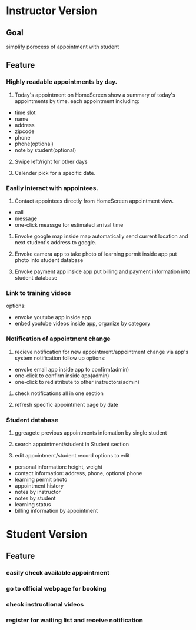 # Instructor Version

## Goal
simplify porocess of appointment with student

## Feature
### Highly readable appointments by day.
1. Today's appointment on HomeScreen
show a summary of today's appointments by time.
each appointment including:
* time slot
* name
* address
* zipcode
* phone
* phone(optional) 
* note by student(optional)

2. Swipe left/right for other days

3. Calender pick for a specific date.

### Easily interact with appointees.
1. Contact appointees directly from HomeScreen appointment view.
* call
* message
* one-click meassge for estimated arrival time

1. Envoke google map inside map
automatically send current location and next student's address to google.

1. Envoke camera app to take photo of learning permit inside app
put photo into student database

1. Envoke payment app inside app
put billing and payment information into student database

### Link to training videos
options:
* envoke youtube app inside app
* enbed youtube videos inside app, organize by category

### Notification of appointment change
1. recieve notification for new appointment/appointment change via app's system notification
follow up options:
* envoke email app inside app to confirm(admin)
* one-click to confirm inside app(admin)
* one-click to redistribute to other instructors(admin)

1. check notifications all in one section

1. refresh specific appointment page by date

### Student database
1. ggreagete previous appointments infomation by single student

1. search appointment/student in Student section

1. edit appointment/student record
options to edit
* personal information: height, weight
* contact information: address, phone, optional phone
* learning permit photo
* appointment history
* notes by instructor
* notes by student
* learning status
* billing information by appointment


# Student Version
## Feature
### easily check available appointment
### go to official webpage for booking
### check instructional videos
### register for waiting list and receive notification
